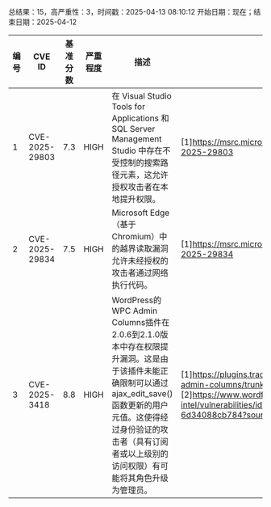 总结果：15，高严重性：3，时间戳：2025-04-13 08:10:12
开始日期：现在；结束日期：2025-04-12

| 编号 | CVE ID | 基准分数 | 严重程度 | 描述 | 参考资料 |
|-----|--------|------------|----------|-------------|------------|
| 1 | CVE-2025-29803 | 7.3  | HIGH | 在 Visual Studio Tools for Applications 和 SQL Server Management Studio 中存在不受控制的搜索路径元素，这允许授权攻击者在本地提升权限。 | [1]https://msrc.microsoft.com/update-guide/vulnerability/CVE-2025-29803 |
| 2 | CVE-2025-29834 | 7.5  | HIGH | Microsoft Edge（基于Chromium）中的越界读取漏洞允许未经授权的攻击者通过网络执行代码。 | [1]https://msrc.microsoft.com/update-guide/vulnerability/CVE-2025-29834 |
| 3 | CVE-2025-3418 | 8.8  | HIGH | WordPress的WPC Admin Columns插件在2.0.6到2.1.0版本中存在权限提升漏洞。这是由于该插件未能正确限制可以通过ajax_edit_save()函数更新的用户元值。这使得经过身份验证的攻击者（具有订阅者或以上级别的访问权限）有可能将其角色升级为管理员。 | [1]https://plugins.trac.wordpress.org/changeset/3269302/wpc-admin-columns/trunk/includes/class-backend.php<br>[2]https://www.wordfence.com/threat-intel/vulnerabilities/id/6145e2d7-c917-4814-a13e-6d34088cb784?source=cve |